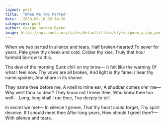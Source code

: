```yaml
---
layout: post
title:  "When We Two Parted"
date:   2020-09-16 09:34:20
categories: post
author: George Gordon Byron
image: https://api.poets.org/sites/default/files/styles/poem_a_day_portrait/public/images/biographies/1562_byron.gif?itok=loG8DgYw
---
```


When we two parted
In silence and tears,
Half broken-hearted
To sever for years,
Pale grew thy cheek and cold,
Colder thy kiss;
Truly that hour foretold
Sorrow to this.

The dew of the morning
Sunk chill on my brow— 
It felt like the warning
Of what I feel now.
Thy vows are all broken,
And light is thy fame;
I hear thy name spoken,
And share in its shame.

They name thee before me,
A knell to mine ear;
A shudder comes o'er me—
Why wert thou so dear?
They know not I knew thee,
Who knew thee too well—
Long, long shall I rue thee,
Too deeply to tell.

In secret we met—
In silence I grieve,
That thy heart could forget,
Thy spirit deceive.
If I should meet thee
After long years,
How should I greet thee?—
With silence and tears.
